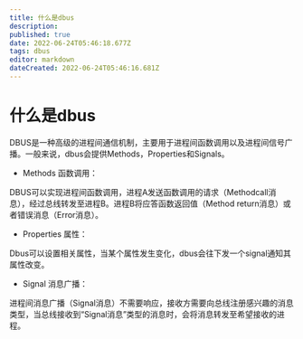 ```yaml
---
title: 什么是dbus
description: 
published: true
date: 2022-06-24T05:46:18.677Z
tags: dbus
editor: markdown
dateCreated: 2022-06-24T05:46:16.681Z
---
```


# 什么是dbus
DBUS是一种高级的进程间通信机制，主要用于进程间函数调用以及进程间信号广播。一般来说，dbus会提供Methods，Properties和Signals。

- Methods 函数调用：

DBUS可以实现进程间函数调用，进程A发送函数调用的请求（Methodcall消息），经过总线转发至进程B。进程B将应答函数返回值（Method return消息）或者错误消息（Error消息）。

- Properties 属性：

Dbus可以设置相关属性，当某个属性发生变化，dbus会往下发一个signal通知其属性改变。

- Signal 消息广播：

进程间消息广播（Signal消息）不需要响应，接收方需要向总线注册感兴趣的消息类型，当总线接收到“Signal消息”类型的消息时，会将消息转发至希望接收的进程。